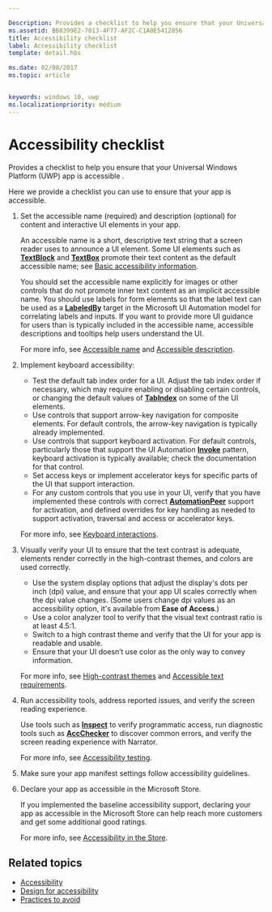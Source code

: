 ```yaml
---

Description: Provides a checklist to help you ensure that your Universal Windows Platform (UWP) app is accessible.
ms.assetid: BB8399E2-7013-4F77-AF2C-C1A0E5412856
title: Accessibility checklist
label: Accessibility checklist
template: detail.hbs

ms.date: 02/08/2017
ms.topic: article


keywords: windows 10, uwp
ms.localizationpriority: medium
---
```


# Accessibility checklist



Provides a checklist to help you ensure that your Universal Windows Platform (UWP) app is accessible .

Here we provide a checklist you can use to ensure that your app is accessible.

1.  Set the accessible name (required) and description (optional) for content and interactive UI elements in your app.

    An accessible name is a short, descriptive text string that a screen reader uses to announce a UI element. Some UI elements such as [**TextBlock**](https://msdn.microsoft.com/library/windows/apps/BR209652) and [**TextBox**](https://msdn.microsoft.com/library/windows/apps/BR209683) promote their text content as the default accessible name; see [Basic accessibility information](basic-accessibility-information.md#name_from_inner_text).

    You should set the accessible name explicitly for images or other controls that do not promote inner text content as an implicit accessible name. You should use labels for form elements so that the label text can be used as a [**LabeledBy**](https://msdn.microsoft.com/library/windows/apps/Hh759769) target in the Microsoft UI Automation model for correlating labels and inputs. If you want to provide more UI guidance for users than is typically included in the accessible name, accessible descriptions and tooltips help users understand the UI.

    For more info, see [Accessible name](basic-accessibility-information.md#accessible_name) and [Accessible description](basic-accessibility-information.md).

2.  Implement keyboard accessibility:

    * Test the default tab index order for a UI. Adjust the tab index order if necessary, which may require enabling or disabling certain controls, or changing the default values of [**TabIndex**](https://msdn.microsoft.com/library/windows/apps/BR209461) on some of the UI elements.
    * Use controls that support arrow-key navigation for composite elements. For default controls, the arrow-key navigation is typically already implemented.
    * Use controls that support keyboard activation. For default controls, particularly those that support the UI Automation [**Invoke**](https://msdn.microsoft.com/library/windows/apps/BR242582) pattern, keyboard activation is typically available; check the documentation for that control.
    * Set access keys or implement accelerator keys for specific parts of the UI that support interaction.
    * For any custom controls that you use in your UI, verify that you have implemented these controls with correct [**AutomationPeer**](https://msdn.microsoft.com/library/windows/apps/BR209185) support for activation, and defined overrides for key handling as needed to support activation, traversal and access or accelerator keys.

    For more info, see [Keyboard interactions](https://msdn.microsoft.com/library/windows/apps/Mt185607).

3.  Visually verify your UI to ensure that the text contrast is adequate, elements render correctly in the high-contrast themes, and colors are used correctly.

    * Use the system display options that adjust the display's dots per inch (dpi) value, and ensure that your app UI scales correctly when the dpi value changes. (Some users change dpi values as an accessibility option, it's available from **Ease of Access**.)
    * Use a color analyzer tool to verify that the visual text contrast ratio is at least 4.5:1.
    * Switch to a high contrast theme and verify that the UI for your app is readable and usable.
    * Ensure that your UI doesn’t use color as the only way to convey information.

    For more info, see [High-contrast themes](high-contrast-themes.md) and [Accessible text requirements](accessible-text-requirements.md).

4.  Run accessibility tools, address reported issues, and verify the screen reading experience.

    Use tools such as [**Inspect**](https://msdn.microsoft.com/library/windows/desktop/Dd318521) to verify programmatic access, run diagnostic tools such as [**AccChecker**](https://msdn.microsoft.com/library/windows/desktop/Hh920985) to discover common errors, and verify the screen reading experience with Narrator.

    For more info, see [Accessibility testing](accessibility-testing.md).

5.  Make sure your app manifest settings follow accessibility guidelines.

6.  Declare your app as accessible in the Microsoft Store.

    If you implemented the baseline accessibility support, declaring your app as accessible in the Microsoft Store can help reach more customers and get some additional good ratings.

    For more info, see [Accessibility in the Store](accessibility-in-the-store.md).

<span id="related_topics"/>

## Related topics  
* [Accessibility](accessibility.md)
* [Design for accessibility](https://msdn.microsoft.com/library/windows/apps/Hh700407)
* [Practices to avoid](practices-to-avoid.md) 
